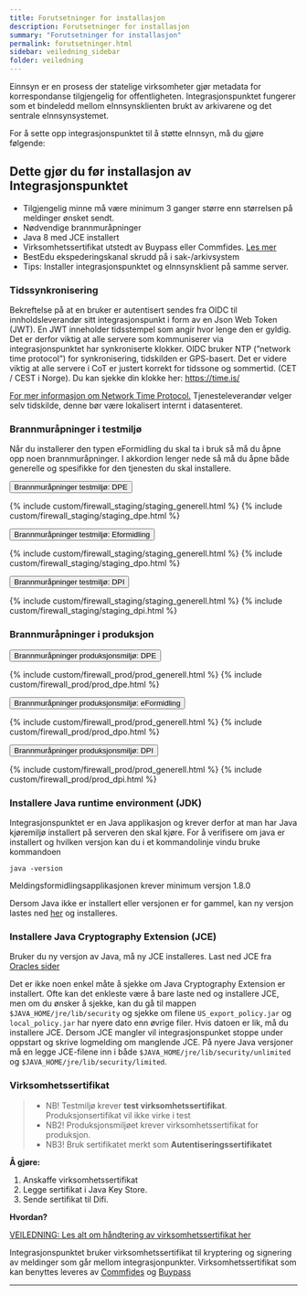 ```yaml
---
title: Forutsetninger for installasjon
description: Forutsetninger for installasjon
summary: "Forutsetninger for installasjon"
permalink: forutsetninger.html
sidebar: veiledning_sidebar
folder: veiledning
---
```


Einnsyn er en prosess der statelige virksomheter gjør metadata for korrespondanse tilgjengelig for offentligheten. Integrasjonspunktet fungerer som et bindeledd mellom eInnsynsklienten brukt av arkivarene og det sentrale eInnsynsystemet.

For å sette opp integrasjonspunktet til å støtte eInnsyn, må du gjøre følgende: 


## Dette gjør du før installasjon av Integrasjonspunktet

+ Tilgjengelig minne må være minimum 3 ganger større enn størrelsen på meldinger ønsket sendt.
+ Nødvendige brannmuråpninger
+ Java 8 med JCE installert
+ Virksomhetssertifikat utstedt av Buypass eller Commfides. [Les mer](http://difi.github.io/move-integrasjonspunkt/vStaging/#/4_sertifikat)
+ BestEdu ekspederingskanal skrudd på i sak-/arkivsystem
+ Tips: Installer integrasjonspunktet og eInnsynsklient på samme server.

### Tidssynkronisering
Bekreftelse på at en bruker er autentisert sendes fra OIDC til innholdsleverandør sitt integrasjonspunkt i form av en Json Web Token (JWT). En JWT inneholder tidsstempel som angir hvor lenge den er gyldig. Det er derfor viktig at alle servere som kommuniserer via integrasjonspunktet har synkroniserte klokker. OIDC bruker NTP (”network time protocol”) for synkronisering, tidskilden er GPS-basert. Det er videre viktig at alle servere i CoT er justert korrekt for tidssone og sommertid. (CET / CEST i Norge). Du kan sjekke din klokke her: https://time.is/ 

[For mer informasjon om Network Time Protocol.](https://no.wikipedia.org/wiki/Network_Time_Protocol)
Tjenesteleverandør velger selv tidskilde, denne bør være lokalisert internt i datasenteret.

### Brannmuråpninger i testmiljø

Når du installerer den typen eFormidling du skal ta i bruk så må du åpne opp noen brannmuråpninger. I akkordion lenger nede så må du åpne både generelle og spesifikke for den tjenesten du skal installere.

<button data-toggle="collapse" data-target="#demo">Brannmuråpninger testmiljø: DPE</button>
<div id="demo" class="collapse">
  {% include custom/firewall_staging/staging_generell.html %} 
  {% include custom/firewall_staging/staging_dpe.html %}
</div>

<button data-toggle="collapse" data-target="#demo2">Brannmuråpninger testmiljø: Eformidling</button>
<div id="demo2" class="collapse">
 {% include custom/firewall_staging/staging_generell.html %} 
  {% include custom/firewall_staging/staging_dpo.html %}
</div>

<button data-toggle="collapse" data-target="#demo3">Brannmuråpninger testmiljø: DPI</button>
<div id="demo3" class="collapse">
 {% include custom/firewall_staging/staging_generell.html %} 
  {% include custom/firewall_staging/staging_dpi.html %}
</div>

### Brannmuråpninger i produksjon

<button data-toggle="collapse" data-target="#demo4">Brannmuråpninger produksjonsmiljø: DPE</button>
<div id="demo4" class="collapse">
  {% include custom/firewall_prod/prod_generell.html %} 
  {% include custom/firewall_prod/prod_dpe.html %}
</div>

<button data-toggle="collapse" data-target="#demo5">Brannmuråpninger produksjonsmiljø: eFormidling</button>
<div id="demo5" class="collapse">
  {% include custom/firewall_prod/prod_generell.html %} 
  {% include custom/firewall_prod/prod_dpo.html %}
</div>

<button data-toggle="collapse" data-target="#demo6">Brannmuråpninger produksjonsmiljø: DPI</button>
<div id="demo6" class="collapse">
  {% include custom/firewall_prod/prod_generell.html %} 
  {% include custom/firewall_prod/prod_dpi.html %}
</div>

### Installere Java runtime environment (JDK)

Integrasjonspunktet er en Java applikasjon og krever derfor at man har Java kjøremiljø installert på serveren den skal kjøre.
For å verifisere om java er installert og hvilken versjon kan du i et kommandolinje vindu bruke kommandoen

```
java -version
```

Meldingsformidlingsapplikasjonen krever minimum versjon 1.8.0

Dersom Java ikke er installert eller versjonen er for gammel, kan ny versjon lastes ned [her](http://www.oracle.com/technetwork/java/javase/downloads/jdk8-downloads-2133151.html) og installeres.

### Installere Java Cryptography Extension (JCE)

Bruker du ny versjon av Java, må ny JCE installeres. Last ned JCE fra [Oracles sider](http://www.oracle.com/technetwork/java/javase/downloads/jce8-download-2133166.html)

Det er ikke noen enkel måte å sjekke om Java Cryptography Extension er installert. Ofte kan det enkleste være å bare laste ned og installere JCE, men om du ønsker å sjekke, kan du gå til mappen ```$JAVA_HOME/jre/lib/security``` og sjekke om filene ```US_export_policy.jar``` og ```local_policy.jar``` har nyere dato enn øvrige filer. Hvis datoen er lik, må du installere JCE.
Dersom JCE mangler vil integrasjonspunket stoppe under oppstart og skrive logmelding om manglende JCE. På nyere Java versjoner må en legge JCE-filene inn i både ```$JAVA_HOME/jre/lib/security/unlimited ``` og ```$JAVA_HOME/jre/lib/security/limited```.

### Virksomhetssertifikat

> * NB! Testmiljø krever **test virksomhetssertifikat**. Produksjonsertifikat vil ikke virke i test
> * NB2! Produksjonsmiljøet krever virksomhetssertifikat for produksjon. 
> * NB3! Bruk sertifikatet merkt som **Autentiseringssertifikatet**

**Å gjøre:**
1. Anskaffe virksomhetssertifikat
2. Legge sertifikat i Java Key Store.
3. Sende sertifikat til Difi.

**Hvordan?**

[VEILEDNING: Les alt om håndtering av virksomhetssertifikat her](..)

Integrasjonspunktet bruker virksomhetssertifikat til kryptering og signering av meldinger som går mellom integrasjonpunkter.
Virksomhetssertifikat som kan benyttes leveres av [Commfides](https://www.commfides.com/e-ID/Bestill-Commfides-Virksomhetssertifikat.html) og [Buypass](http://www.buypass.no/bedrift/produkter-og-tjenester/buypass-virksomhetssertifikat)

***
